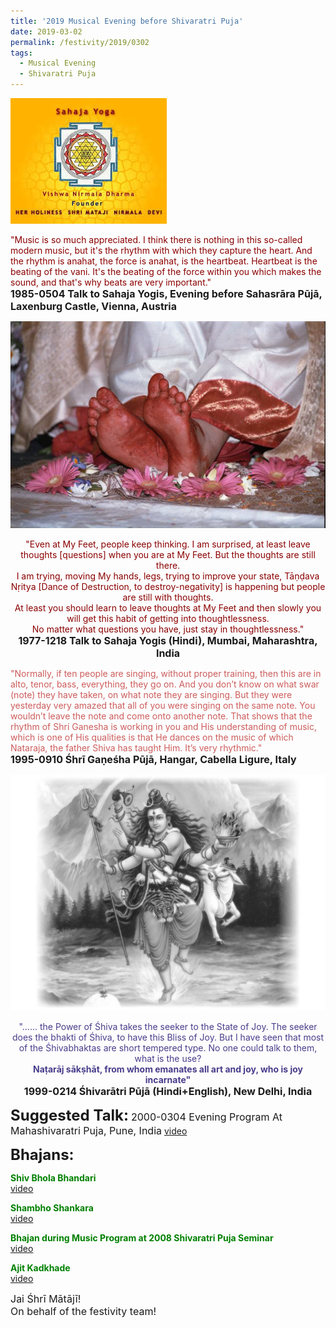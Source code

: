 ```yaml
---
title: '2019 Musical Evening before Shivaratri Puja'
date: 2019-03-02
permalink: /festivity/2019/0302
tags:
  - Musical Evening
  - Shivaratri Puja
---
```


![PICTURE 1](/images/image1.png)

<p>
<font color="DarkRed">"Music is so much appreciated. I think there is nothing in this so-called modern music, but it's the rhythm with which they capture the heart. And the rhythm is anahat, the force is anahat, is the heartbeat. Heartbeat is the beating of the vani. It's the beating of the force within you which makes the sound, and that's why beats are very important."</font><br>
<font size="+0"><b>1985-0504 Talk to Sahaja Yogis, Evening before Sahasrāra Pūjā, Laxenburg Castle, Vienna, Austria</b></font>
</p>

<div style="text-align: center"><img src="/images/image68.png" /></div>

<p style="text-align:center;">
<font color="DarkRed">"Even at My Feet, people keep thinking. I am surprised, at least leave thoughts [questions] when you are at My Feet. But the thoughts are still there.<br> 
I am trying, moving My hands, legs, trying to improve your state, Tāṇḍava Nṛitya [Dance of Destruction, to destroy-negativity] is happening but people are still with thoughts.<br>
At least you should learn to leave thoughts at My Feet and then slowly you will get this habit of getting into thoughtlessness.<br>
No matter what questions you have, just stay in thoughtlessness."</font><br>
<font size="+0"><b>1977-1218 Talk to Sahaja Yogis (Hindi), Mumbai, Maharashtra, India</b></font>
</p>

<p>
<font color="IndianRed">"Normally, if ten people are singing, without proper training, then this are in alto, tenor, bass, everything, they go on. And you don’t know on what swar (note) they have taken, on what note they are singing. But they were yesterday very amazed that all of you were singing on the same note. You wouldn’t leave the note and come onto another note. That shows that the rhythm of Shri Ganesha is working in you and His understanding of music, which is one of His qualities is that He dances on the music of which Nataraja, the father Shiva has taught Him. It’s very rhythmic."</font><br>
<font size="+0"><b>1995-0910 Śhrī Gaṇeśha Pūjā, Hangar, Cabella Ligure, Italy</b></font>
</p>

<div style="text-align: center"><img src="/images/image69.png" /></div>

<p style="text-align:center;">
<font color="DarkSlateBlue">"...... the Power of Śhiva takes the seeker to the State of Joy. The seeker does the bhakti of Śhiva, to have this Bliss of Joy. But I have seen that most of the Śhivabhaktas are short tempered type. No one could talk to them, what is the use?<br>
<b>Naṭarāj sākṣhāt, from whom emanates all art and joy, who is joy incarnate"</b></font><br>
<font size="+0"><b>1999-0214 Śhivarātri Pūjā (Hindi+English), New Delhi, India</b></font>
</p>

<font size="+2"><b>Suggested Talk:</b></font> 
<font size="+0">2000-0304 Evening Program At Mahashivaratri Puja, Pune, India</font>
<a href="https://www.youtube.com/watch?v=ug7Z5Q88N3o"> video</a><br>

<font size="+2"><b>Bhajans:</b></font>

<p>
<font color="green"><b>Shiv Bhola Bhandari</b></font><br>
<a href="https://seven-teams.github.io/Videos_Links.html"> video</a><br>
</p>

<p>
<font color="green"><b>Shambho Shankara</b></font><br>
<a href="https://www.youtube.com/watch?v=xtV5wb7yEgY">video</a>
</p>

<p>
<font color="green"><b>Bhajan during Music Program at 2008 Shivaratri Puja Seminar</b></font><br>
<a href="https://www.youtube.com/watch?v=VWMq3567m9Q&feature=youtu.be">video</a>
</p>
 
<p>
<font color="green"><b>Ajit Kadkhade</b></font><br>
<a href="https://www.youtube.com/watch?v=rItjILB8bNo">video</a> 
</p>

<p>
<font size="+0">Jai Śhrī Mātājī!<br>
On behalf of the festivity team!</font>
</p>